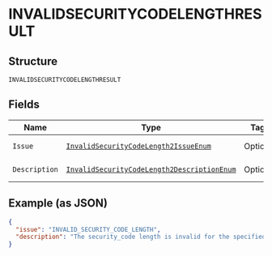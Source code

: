 
# INVALIDSECURITYCODELENGTHRESULT

## Structure

`INVALIDSECURITYCODELENGTHRESULT`

## Fields

| Name | Type | Tags | Description | Getter | Setter |
|  --- | --- | --- | --- | --- | --- |
| `Issue` | [`InvalidSecurityCodeLength2IssueEnum`](../../doc/models/invalid-security-code-length-2-issue-enum.md) | Optional | - | InvalidSecurityCodeLength2IssueEnum getIssue() | setIssue(InvalidSecurityCodeLength2IssueEnum issue) |
| `Description` | [`InvalidSecurityCodeLength2DescriptionEnum`](../../doc/models/invalid-security-code-length-2-description-enum.md) | Optional | - | InvalidSecurityCodeLength2DescriptionEnum getDescription() | setDescription(InvalidSecurityCodeLength2DescriptionEnum description) |

## Example (as JSON)

```json
{
  "issue": "INVALID_SECURITY_CODE_LENGTH",
  "description": "The security_code length is invalid for the specified card brand."
}
```

